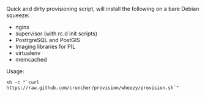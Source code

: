 Quick and dirty provisioning script, will install the following on a bare Debian squeeze:

* nginx
* supervisor (with rc.d init scripts)
* PostrgreSQL and PostGIS
* Imaging libraries for PIL
* virtualenv
* memcached


Usage:

    sh -c "`curl https://raw.github.com/cruncher/provision/wheezy/provision.sh`"

    
